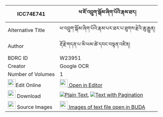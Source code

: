 |ICC74E741|ཕ་ཇོ་འབྲུག་སྒོམ་ཞིག་པོའི་རྣམ་ཐར། 
| --- | --- 
|Alternative Title |ཕ་འབྲུག་སྒོམ་ཞིག་པོའི་རྣམ་པར་ཐར་པ་ཐུགས་རྗེའི་ཆུ་རྒྱུན།
|Author| རྡོ་རྗེ་གདན་པ་མི་ཕམ་ཚེ་དབང་བསྟན་འཛིན།
|BDRC ID | W23951
|Creator | Google OCR
|Number of Volumes| 1
|<img width="25" src="https://img.icons8.com/color/25/000000/edit-property.png">Edit Online| [<img width="25" src="https://avatars.githubusercontent.com/u/45091458?s=200&v=4"> Open in Editor](http://editor.openpecha.org/ICC74E741)
|<img width="25" src="https://img.icons8.com/fluent/48/000000/download-2.png"/>  Download | [![](https://img.icons8.com/color/20/000000/txt.png)Plain Text](https://github.com/Openpecha/ICC74E741/releases/download/v1/pajo_druk_gom_shyikpo_i_namtar_plain_ICC74E741.zip), [![](https://img.icons8.com/color/20/000000/txt.png)Text with Pagination](https://github.com/Openpecha/ICC74E741/releases/download/v1/pajo_druk_gom_shyikpo_i_namtar_pages_ICC74E741.zip)
|<img width="25" src="https://img.icons8.com/plasticine/100/000000/pictures-folder.png"/>  Source Images | [<img width="25" src="https://library.bdrc.io/icons/BUDA-small.svg"> Images of text file open in BUDA](https://library.bdrc.io/show/bdr:W23951)